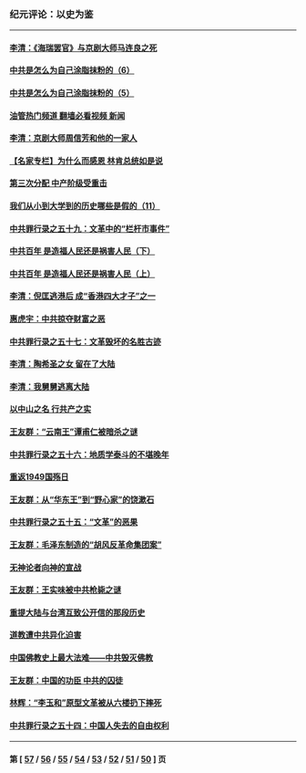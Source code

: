 ### 纪元评论：以史为鉴
---
#### [李清：《海瑞罢官》与京剧大师马连良之死](../../pages/nsc1028/n13412316.md?12060330) 
#### [中共是怎么为自己涂脂抹粉的（6）](../../pages/nsc1028/n13412021.md?12060330) 
#### [中共是怎么为自己涂脂抹粉的（5）](../../pages/nsc1028/n13405477.md?12060330) 
#### [油管热门频道 翻墙必看视频 新闻](ok?12060330)
#### [李清：京剧大师周信芳和他的一家人](../../pages/nsc1028/n13391411.md?12060330) 
#### [【名家专栏】为什么而感恩 林肯总统如是说](../../pages/nsc1028/n13402501.md?12060330) 
#### [第三次分配 中产阶级受重击](../../pages/nsc1028/n13401007.md?12060330) 
#### [我们从小到大学到的历史哪些是假的（11）](../../pages/nsc1028/n13395097.md?12060330) 
#### [中共罪行录之五十九：文革中的“栏杆市事件”](../../pages/nsc1028/n13390605.md?12060330) 
#### [中共百年 是造福人民还是祸害人民（下）](../../pages/nsc1028/n13389389.md?12060330) 
#### [中共百年 是造福人民还是祸害人民（上）](../../pages/nsc1028/n13388697.md?12060330) 
#### [李清：倪匡逃港后 成“香港四大才子”之一](../../pages/nsc1028/n13377522.md?12060330) 
#### [惠虎宇：中共掠夺财富之恶](../../pages/nsc1028/n13374142.md?12060330) 
#### [中共罪行录之五十七：文革毁坏的名胜古迹](../../pages/nsc1028/n13373282.md?12060330) 
#### [李清：陶希圣之女 留在了大陆](../../pages/nsc1028/n13367727.md?12060330) 
#### [李清：我舅舅逃离大陆](../../pages/nsc1028/n13343329.md?12060330) 
#### [以中山之名 行共产之实](../../pages/nsc1028/n13346437.md?12060330) 
#### [王友群：“云南王”谭甫仁被暗杀之谜](../../pages/nsc1028/n13357123.md?12060330) 
#### [中共罪行录之五十六：地质学泰斗的不堪晚年](../../pages/nsc1028/n13355675.md?12060330) 
#### [重返1949国殇日](../../pages/nsc1028/n13346372.md?12060330) 
#### [王友群：从“华东王”到“野心家”的饶漱石](../../pages/nsc1028/n13346037.md?12060330) 
#### [中共罪行录之五十五：“文革”的恶果](../../pages/nsc1028/n13324062.md?12060330) 
#### [王友群：毛泽东制造的“胡风反革命集团案”](../../pages/nsc1028/n13324909.md?12060330) 
#### [无神论者向神的宣战](../../pages/nsc1028/n13281535.md?12060330) 
#### [王友群：王实味被中共枪毙之谜](../../pages/nsc1028/n13307502.md?12060330) 
#### [重提大陆与台湾互致公开信的那段历史](../../pages/nsc1028/n13305095.md?12060330) 
#### [道教遭中共异化迫害](../../pages/nsc1028/n13281463.md?12060330) 
#### [中国佛教史上最大法难——中共毁灭佛教](../../pages/nsc1028/n13281397.md?12060330) 
#### [王友群：中国的功臣 中共的囚徒](../../pages/nsc1028/n13291790.md?12060330) 
#### [林辉：“李玉和”原型文革被从六楼扔下摔死](../../pages/nsc1028/n13291564.md?12060330) 
#### [中共罪行录之五十四：中国人失去的自由权利](../../pages/nsc1028/n13290123.md?12060330) 

---
#### 第 [ [57](./57.md?12060330) / [56](./56.md?12060330) / [55](./55.md?12060330) / [54](./54.md?12060330) / [53](./53.md?12060330) / [52](./52.md?12060330) / [51](./51.md?12060330) / [50](./50.md?12060330) ] 页
